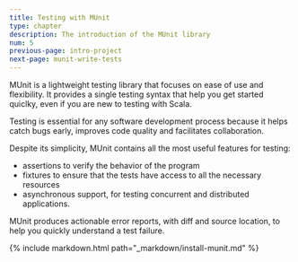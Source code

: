 ```yaml
---
title: Testing with MUnit
type: chapter
description: The introduction of the MUnit library
num: 5
previous-page: intro-project
next-page: munit-write-tests
---
```


MUnit is a lightweight testing library that focuses on ease of use and flexibility. It provides a single testing syntax that help you get started quiclky, even if you are new to testing with Scala.

Testing is essential for any software development process because it helps catch bugs early, improves code quality and facilitates collaboration.

Despite its simplicity, MUnit contains all the most useful features for testing:
- assertions to verify the behavior of the program
- fixtures to ensure that the tests have access to all the necessary resources
- asynchronous support, for testing concurrent and distributed applications.

MUnit produces actionable error reports, with diff and source location, to help you quickly understand a test failure.

{% include markdown.html path="_markdown/install-munit.md" %}
